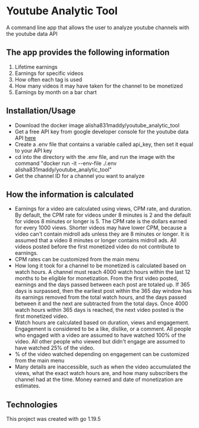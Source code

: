 # Youtube Analytic Tool
A command line app that allows the user to analyze youtube channels with the youtube data API

## The app provides the following information
1. Lifetime earnings
2. Earnings for specific videos
3. How often each tag is used
4. How many videos it may have taken for the channel to be monetized
5. Earnings by month on a bar chart

## Installation/Usage
* Download the docker image alisha831maddy/youtube_analytic_tool
* Get a free API key from google developer console for the youtube data API [here](https://console.cloud.google.com/marketplace/product/google/youtube.googleapis.com?q=search&referrer=search)
* Create a .env file that contains a variable called api_key, then set it equal to your API key
* cd into the directory with the .env file, and run the image with the command "docker run -it --env-file ./.env alisha831maddy/youtube_analytic_tool"
* Get the channel ID for a channel you want to analyze

## How the information is calculated 
* Earnings for a video are calculated using views, CPM rate, and duration. By default, the CPM rate for videos under 8 minutes is 2 and the default for videos 8 minutes or longer is 5. The CPM rate is the dollars earned for every 1000 views. Shorter videos may have lower CPM, because a video can't contain midroll ads unless they are 8 minutes or longer. It is assumed that a video 8 minutes or longer contains midroll ads. All videos posted before the first monetized video do not contribute to earnings.
* CPM rates can be customized from the main menu
* How long it took for a channel to be monetized is calculated based on watch hours. A channel must reach 4000 watch hours within the last 12 months to be eligible for monetization. From the first video posted, earnings and the days passed between each post are totaled up. If 365 days is surpassed, then the earliest post within the 365 day window has its earnings removed from the total watch hours, and the days passed between it and the next are subtracted from the total days. Once 4000 watch hours within 365 days is reached, the next video posted is the first monetized video. 
* Watch hours are calculated based on duration, views and engagement. Engagement is considered to be a like, dislike, or a comment. All people who engaged with a video are assumed to have watched 100% of the video. All other people who viewed but didn't engage are assumed to have watched 25% of the video. 
* % of the video watched depending on engagement can be customized from the main menu
* Many details are inaccessible, such as when the video accumulated the views, what the exact watch hours are, and how many subscribers the channel had at the time. Money earned and date of monetization are estimates.

## Technologies
This project was created with go 1.19.5
